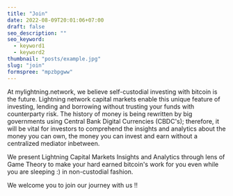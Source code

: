 ```yaml
---
title: "Join"
date: 2022-08-09T20:01:06+07:00
draft: false
seo_description: ""
seo_keyword:
  - keyword1
  - keyword2
thumbnail: "posts/example.jpg"
slug: "join"
formspree: "mpzbpgww"
---
```

At mylightning.network, we believe self-custodial investing with bitcoin is the future. Lightning network capital markets enable this unique feature of investing, lending and borrowing without trusting your funds with counterparty risk. The history of money is being rewritten by big governments using Central Bank Digital Currencies (CBDC's); therefore, it will be vital for investors to comprehend the insights and analytics about the money you can own, the money you can invest and earn without a centralized mediator inbetween.

We present Lightning Capital Markets Insights and Analytics through lens of Game Theory to make your hard earned bitcoin's work for you even while you are sleeping :) in non-custodial fashion.

We welcome you to join our journey with us !! 


